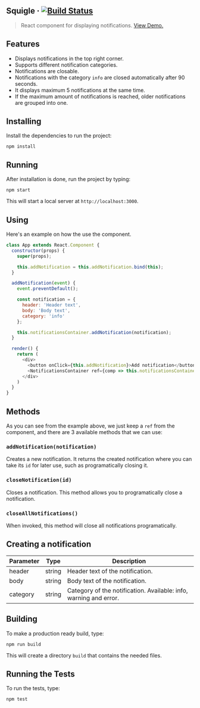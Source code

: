 ## Squigle &middot; [![Build Status](https://travis-ci.org/klikstermkd/squigle.svg?branch=master)](https://travis-ci.org/klikstermkd/squigle)

> React component for displaying notifications. [View Demo.](https://squigle-rtvbyvabzo.now.sh/)


## Features
- Displays notifications in the top right corner.
- Supports different notification categories.
- Notifications are closable.
- Notifications with the category `info` are closed automatically after 90 seconds.
- It displays maximum 5 notifications at the same time.
- If the maximum amount of notifications is reached, older notifications are
grouped into one.


## Installing

Install the dependencies to run the project:

```
npm install
```


## Running

After installation is done, run the project by typing:

```
npm start
```

This will start a local server at `http://localhost:3000`.


## Using

Here's an example on how the use the component.

```js
class App extends React.Component {
  constructor(props) {
    super(props);

    this.addNotification = this.addNotification.bind(this);
  }

  addNotification(event) {
    event.preventDefault();

    const notification = {
      header: 'Header text',
      body: 'Body text',
      category: 'info'
    };

    this.notificationsContainer.addNotification(notification);
  }

  render() {
    return (
      <div>
        <button onClick={this.addNotification}>Add notification</button>
        <NotificationsContainer ref={comp => this.notificationsContainer = comp} />
      </div>
    )
  }
}
```


## Methods

As you can see from the example above, we just keep a `ref` from the
component, and there are 3 available methods that we can use:

### `addNotification(notification)`

Creates a new notification. It returns the created notification where you can
take its `id` for later use, such as programatically closing it.

### `closeNotification(id)`

Closes a notification. This method allows you to programatically close
a notification.

### `closeAllNotifications()`

When invoked, this method will close all notifications programatically.


## Creating a notification

| Parameter | Type    | Description                                                       |
| --------- | ------- | ----------------------------------------------------------------- |
| header    | string  | Header text of the notification.                                  |
| body      | string  | Body text of the notification.                                    |
| category  | string  | Category of the notification. Available: info, warning and error. |


## Building

To make a production ready build, type:

```
npm run build
```

This will create a directory `build` that contains the needed files.


## Running the Tests

To run the tests, type:

```
npm test
```
